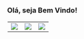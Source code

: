 ### Olá, seja Bem Vindo!

<table style="border: 1px solid transparent">
  <tr>
    <td><img src="https://img.shields.io/badge/linkedin-%230077B5.svg?&style=for-the-badge&logo=linkedin&logoColor=white" /></td>
    <td>
<img src="https://img.shields.io/badge/medium-%2312100E.svg?&style=for-the-badge&logo=medium&logoColor=white" /></td>
    <td><img src="https://img.shields.io/badge/blogger-%23FF5722.svg?&style=for-the-badge&logo=blogger&logoColor=white" /></td>
  <tr>
</table>



<!--
**Eschechola/Eschechola** is a ✨ _special_ ✨ repository because its `README.md` (this file) appears on your GitHub profile.

Here are some ideas to get you started:

- 🔭 I’m currently working on ...
- 🌱 I’m currently learning ...
- 👯 I’m looking to collaborate on ...
- 🤔 I’m looking for help with ...
- 💬 Ask me about ...
- 📫 How to reach me: ...
- 😄 Pronouns: ...
- ⚡ Fun fact: ...
-->
